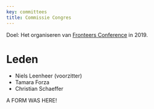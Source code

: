 ```yaml
---
key: committees
title: Commissie Congres
---
```

Doel: Het organiseren van [Fronteers Conference](/nl/congres) in 2019.

# Leden

* Niels Leenheer (voorzitter)
* Tamara Forza
* Christian Schaeffer

A FORM WAS HERE!
